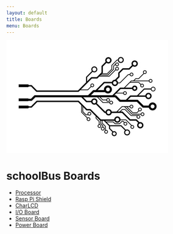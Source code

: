 ```yaml
---
layout: default
title: Boards
menu: Boards
---
```


<div class="home">

  

  <img src="/images/boards.jpg" >
  


  <h1 class="page-heading"><b>schoolBus</b> Boards</h1>

  <ul>
  	<li><a href="processor.html">Processor</a></li>
  	<li><a href="raspi.html">Rasp Pi Shield</a></li>
  	<li><a href="charLCD.html">CharLCD</a></li>
  	<li><a href="io.html">I/O Board</a></li>
  	<li><a href="sensor.html">Sensor Board</a></li>
  	<li><a href="power.html">Power Board</a></li>
  </ul>
  

</div>